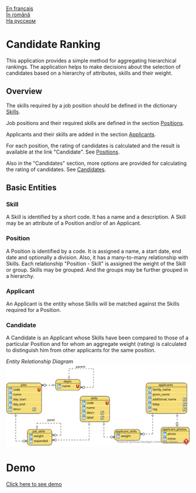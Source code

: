 [En français](https://github.com/ciukstar/candidate/blob/master/README.fr.md)  
[În română](https://github.com/ciukstar/candidate/blob/master/README.ro.md)  
[На русском](https://github.com/ciukstar/candidate/blob/master/README.ru.md)

# Candidate Ranking

This application provides a simple method for aggregating hierarchical rankings. The application helps to make decisions about the selection of candidates based on a hierarchy of attributes, skills and their weight.

## Overview

The skills required by a job position should be defined in the dictionary [Skills](https://candidate-i4rimw5qwq-de.a.run.app/skills?desc=id&offset=0&limit=5).

Job positions and their required skills are defined in the section [Positions](https://candidate-i4rimw5qwq-de.a.run.app/jobs?desc=id&offset=0&limit=5).

Applicants and their skills are added in the section [Applicants](https://candidate-i4rimw5qwq-de.a.run.app/applicants?desc=id&offset=0&limit=5).

For each position, the rating of candidates is calculated and the result is available at the link "Candidate". See [Positions](https://candidate-i4rimw5qwq-de.a.run.app/job-candidates/2).

Also in the "Candidates" section, more options are provided for calculating the rating of candidates. See [Candidates](https://candidate-i4rimw5qwq-de.a.run.app/candidates).

## Basic Entities

### Skill

A Skill is identified by a short code. It has a name and a description. A Skill may be an attribute of a Position and/or of an Applicant.

### Position

A Position is identified by a code. It is assigned a name, a start date, end date and optionally a division. Also, it has a many-to-many relationship with Skills. Each relationship "Position - Skill" is assigned the weight of the Skill or group. Skills may be grouped. And the groups may be further grouped in a hierarchy.

### Applicant

An Applicant is the entity whose Skills will be matched against the Skills required for a Position.

### Candidate

A Candidate is an Applicant whose Skills have been compared to those of a particular Position and for whom an aggregate weight (rating) is calculated to distinguish him from other applicants for the same position.

*Entity Relationship Diagram*
![Entity Relationship Diagram](static/img/Candidate_ERD.svg)

# Demo

[Click here to see demo](https://candidate-i4rimw5qwq-de.a.run.app)
